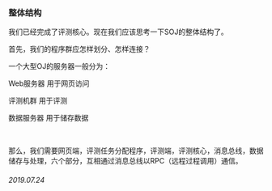 ### 整体结构

我们已经完成了评测核心。现在我们应该思考一下SOJ的整体结构了。

首先，我们的程序群应怎样划分、怎样连接？

一个大型OJ的服务器一般分为：

Web服务器	用于网页访问

评测机群		用于评测

数据服务器	用于储存数据

<br />

那么，我们需要网页端，评测任务分配程序，评测端，评测核心，消息总线，数据储存与处理，六个部分，互相通过消息总线以RPC（远程过程调用）通信。

###### 2019.07.24